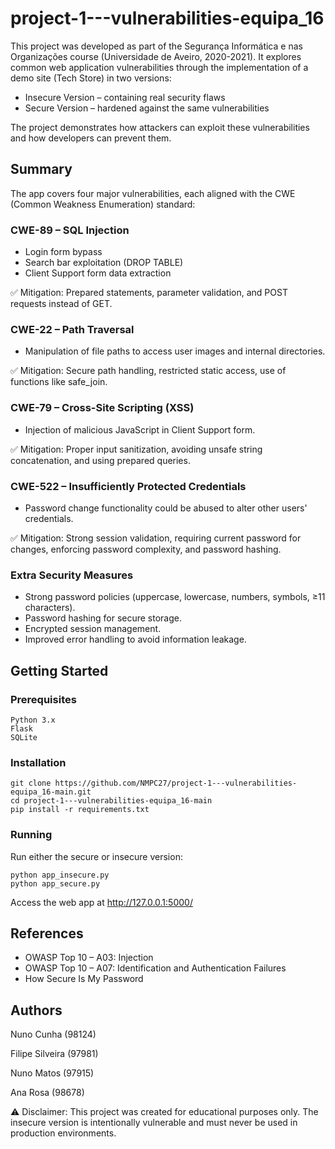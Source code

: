 # project-1---vulnerabilities-equipa_16

This project was developed as part of the Segurança Informática e nas Organizações course (Universidade de Aveiro, 2020-2021).
It explores common web application vulnerabilities through the implementation of a demo site (Tech Store) in two versions:

- Insecure Version – containing real security flaws
- Secure Version – hardened against the same vulnerabilities

The project demonstrates how attackers can exploit these vulnerabilities and how developers can prevent them.

## Summary

The app covers four major vulnerabilities, each aligned with the CWE (Common Weakness Enumeration) standard:

### CWE-89 – SQL Injection

- Login form bypass
- Search bar exploitation (DROP TABLE)
- Client Support form data extraction

✅ Mitigation: Prepared statements, parameter validation, and POST requests instead of GET.

### CWE-22 – Path Traversal

- Manipulation of file paths to access user images and internal directories.

✅ Mitigation: Secure path handling, restricted static access, use of functions like safe_join.

### CWE-79 – Cross-Site Scripting (XSS)

- Injection of malicious JavaScript in Client Support form.

✅ Mitigation: Proper input sanitization, avoiding unsafe string concatenation, and using prepared queries.

### CWE-522 – Insufficiently Protected Credentials

- Password change functionality could be abused to alter other users' credentials.

✅ Mitigation: Strong session validation, requiring current password for changes, enforcing password complexity, and password hashing.

### Extra Security Measures

- Strong password policies (uppercase, lowercase, numbers, symbols, ≥11 characters).
- Password hashing for secure storage.
- Encrypted session management.
- Improved error handling to avoid information leakage.


## Getting Started

### Prerequisites

    Python 3.x
    Flask
    SQLite

### Installation
    git clone https://github.com/NMPC27/project-1---vulnerabilities-equipa_16-main.git 
    cd project-1---vulnerabilities-equipa_16-main
    pip install -r requirements.txt

### Running

Run either the secure or insecure version:

    python app_insecure.py
    python app_secure.py


Access the web app at http://127.0.0.1:5000/

## References

- OWASP Top 10 – A03: Injection
- OWASP Top 10 – A07: Identification and Authentication Failures
- How Secure Is My Password

## Authors

Nuno Cunha (98124)

Filipe Silveira (97981)

Nuno Matos (97915)

Ana Rosa (98678)

⚠️ Disclaimer:
This project was created for educational purposes only. The insecure version is intentionally vulnerable and must never be used in production environments.

